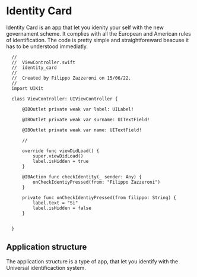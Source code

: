 # Identity Card

Identity Card is an app that let you idenity your self with the new governament scheme. It complies with all the European and American rules of identification.
The code is pretty simple and straightforeward beacuse it has to be understood immediatly.

```
  //
  //  ViewController.swift
  //  identity_card
  //
  //  Created by Filippo Zazzeroni on 15/06/22.
  //
  import UIKit

  class ViewController: UIViewController {

      @IBOutlet private weak var label: UILabel!

      @IBOutlet private weak var surname: UITextField!

      @IBOutlet private weak var name: UITextField!

      //

      override func viewDidLoad() {
          super.viewDidLoad()
          label.isHidden = true
      }

      @IBAction func checkIdentity(_ sender: Any) {
          onCheckIdentiyPressed(from: "Filippo Zazzeroni")
      }

      private func onCheckIdentiyPressed(from filippo: String) {
          label.text = "Si"
          label.isHidden = false
      }


  }  
```


## Application structure 
  
The application structure is a type of app, that let you identify with the Universal identificaction system. 
  
  
